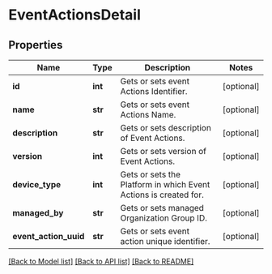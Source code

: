# EventActionsDetail

## Properties
Name | Type | Description | Notes
------------ | ------------- | ------------- | -------------
**id** | **int** | Gets or sets event Actions Identifier. | [optional] 
**name** | **str** | Gets or sets event Actions Name. | [optional] 
**description** | **str** | Gets or sets description of Event Actions. | [optional] 
**version** | **int** | Gets or sets version of Event Actions. | [optional] 
**device_type** | **int** | Gets or sets the Platform in which Event Actions is created for. | [optional] 
**managed_by** | **str** | Gets or sets managed Organization Group ID. | [optional] 
**event_action_uuid** | **str** | Gets or sets event action unique identifier. | [optional] 

[[Back to Model list]](../README.md#documentation-for-models) [[Back to API list]](../README.md#documentation-for-api-endpoints) [[Back to README]](../README.md)


